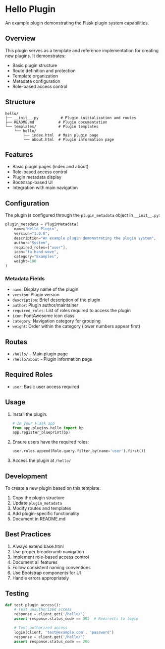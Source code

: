 # Hello Plugin

An example plugin demonstrating the Flask plugin system capabilities.

## Overview

This plugin serves as a template and reference implementation for creating new plugins. It demonstrates:

- Basic plugin structure
- Route definition and protection
- Template organization
- Metadata configuration
- Role-based access control

## Structure

```
hello/
├── __init__.py          # Plugin initialization and routes
├── README.md           # Plugin documentation
└── templates/          # Plugin templates
    └── hello/
        ├── index.html  # Main plugin page
        └── about.html  # Plugin information page
```

## Features

- Basic plugin pages (index and about)
- Role-based access control
- Plugin metadata display
- Bootstrap-based UI
- Integration with main navigation

## Configuration

The plugin is configured through the `plugin_metadata` object in `__init__.py`:

```python
plugin_metadata = PluginMetadata(
    name="Hello Plugin",
    version="1.0.0",
    description="An example plugin demonstrating the plugin system",
    author="System",
    required_roles=["user"],
    icon="fa-hand-wave",
    category="Examples",
    weight=100
)
```

### Metadata Fields

- `name`: Display name of the plugin
- `version`: Plugin version
- `description`: Brief description of the plugin
- `author`: Plugin author/maintainer
- `required_roles`: List of roles required to access the plugin
- `icon`: FontAwesome icon class
- `category`: Navigation category for grouping
- `weight`: Order within the category (lower numbers appear first)

## Routes

- `/hello/` - Main plugin page
- `/hello/about` - Plugin information page

## Required Roles

- `user`: Basic user access required

## Usage

1. Install the plugin:
   ```python
   # In your Flask app
   from app.plugins.hello import bp
   app.register_blueprint(bp)
   ```

2. Ensure users have the required roles:
   ```python
   user.roles.append(Role.query.filter_by(name='user').first())
   ```

3. Access the plugin at `/hello/`

## Development

To create a new plugin based on this template:

1. Copy the plugin structure
2. Update `plugin_metadata`
3. Modify routes and templates
4. Add plugin-specific functionality
5. Document in README.md

## Best Practices

1. Always extend base.html
2. Use proper breadcrumb navigation
3. Implement role-based access control
4. Document all features
5. Follow consistent naming conventions
6. Use Bootstrap components for UI
7. Handle errors appropriately

## Testing

```python
def test_plugin_access():
    # Test unauthorized access
    response = client.get('/hello/')
    assert response.status_code == 302  # Redirects to login

    # Test authorized access
    login(client, 'test@example.com', 'password')
    response = client.get('/hello/')
    assert response.status_code == 200
